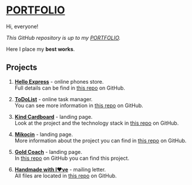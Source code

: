 # [PORTFOLIO](http://artemprydybailo.h1n.ru/) #

Hi, everyone!

*This GitHub repository is up to my [PORTFOLIO](http://artemprydybailo.h1n.ru/).*

Here I place my **best works**.

## Projects ##

1. **[Hello Express](http://artemprydybailo.h1n.ru/HelloExpress)** - online phones store.  
Full details can be find in [this repo](https://github.com/AronAP/HelloExpress) on GitHub.

2. **[ToDoList](http://artemprydybailo.h1n.ru/ToDoList)** - online task manager.  
You can see more information in [this repo](https://github.com/AronAP/ToDoList) on GitHub.

3. **[Kind Cardboard](http://artemprydybailo.h1n.ru/Kind-Cardboard)** - landing page.  
Look at the project and the technology stack in [this repo](https://github.com/AronAP/Kind-Cardboard) on GitHub.

4. **[Mikocin](http://artemprydybailo.h1n.ru/Mikocin)** - landing page.  
More information about the project you can find in [this repo](https://github.com/AronAP/Mikocin) on GitHub.

5. **[Gold Coach](http://artemprydybailo.h1n.ru/GoldCoach)** - landing page.  
In [this repo](https://github.com/AronAP/GoldCoach) on GitHub you can find this project.

6. **[Handmade with l&#x2764;ve](http://artemprydybailo.h1n.ru/Handmade)** - mailing letter.  
All files are located in [this repo](https://github.com/AronAP/Handmade) on GitHub.
